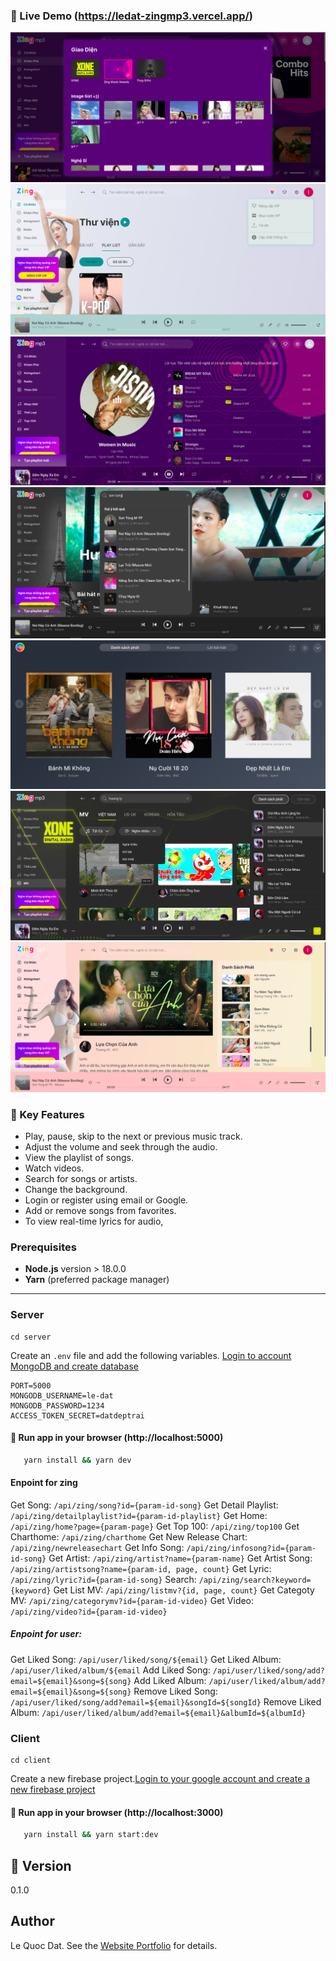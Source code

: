 ### 🚀 Live Demo (https://ledat-zingmp3.vercel.app/)

![ZingMp3 screenshot](https://raw.githubusercontent.com/le-dat/zingmp3/master/static/screenshot1.png)
![ZingMp3 screenshot](https://raw.githubusercontent.com/le-dat/zingmp3/master/static/screenshot2.png)
![ZingMp3 screenshot](https://raw.githubusercontent.com/le-dat/zingmp3/master/static/screenshot3.png)
![ZingMp3 screenshot](https://raw.githubusercontent.com/le-dat/zingmp3/master/static/screenshot4.png)
![ZingMp3 screenshot](https://raw.githubusercontent.com/le-dat/zingmp3/master/static/screenshot5.png)
![ZingMp3 screenshot](https://raw.githubusercontent.com/le-dat/zingmp3/master/static/screenshot6.png)
![ZingMp3 screenshot](https://raw.githubusercontent.com/le-dat/zingmp3/master/static/screenshot7.png)



### 🔑 Key Features

- Play, pause, skip to the next or previous music track.
- Adjust the volume and seek through the audio.
- View the playlist of songs.
- Watch videos.
- Search for songs or artists.
- Change the background.
- Login or register using email or Google.
- Add or remove songs from favorites.
- To view real-time lyrics for audio,
### Prerequisites

- **Node.js** version > 18.0.0
- **Yarn** (preferred package manager)

---
### Server

```
cd server
```

Create an `.env` file and add the following variables.
[Login to account MongoDB and create database](https://www.mongodb.com/)

```
PORT=5000
MONGODB_USERNAME=le-dat
MONGODB_PASSWORD=1234
ACCESS_TOKEN_SECRET=datdeptrai
```

#### 🏁 Run app in your browser (http://localhost:5000)

```bash
   yarn install && yarn dev
```

#### Enpoint for zing

Get Song: `/api/zing/song?id={param-id-song}`
Get Detail Playlist: `/api/zing/detailplaylist?id={param-id-playlist}`
Get Home: `/api/zing/home?page={param-page}`
Get Top 100: `/api/zing/top100`
Get Charthome: `/api/zing/charthome`
Get New Release Chart: `/api/zing/newreleasechart`
Get Info Song: `/api/zing/infosong?id={param-id-song}`
Get Artist: `/api/zing/artist?name={param-name}`
Get Artist Song: `/api/zing/artistsong?name={param-id, page, count}`
Get Lyric: `/api/zing/lyric?id={param-id-song}`
Search: `/api/zing/search?keyword={keyword}`
Get List MV: `/api/zing/listmv?{id, page, count}`
Get Categoty MV: `/api/zing/categorymv?id={param-id-video}`
Get Video: `/api/zing/video?id={param-id-video}`

##### Enpoint for user:

Get Liked Song: `/api/user/liked/song/${email}`
Get Liked Album: `/api/user/liked/album/${email`
Add Liked Song: `/api/user/liked/song/add?email=${email}&song=${song}`
Add Liked Album: `/api/user/liked/album/add?email=${email}&song=${song}`
Remove Liked Song: `/api/user/liked/song/add?email=${email}&songId=${songId}`
Remove Liked Album: `/api/user/liked/album/add?email=${email}&albumId=${albumId}`

### Client

```
cd client

```

Create a new firebase project.[Login to your google account and create a new firebase project](https://console.firebase.google.com/u/0/)

#### 🏁 Run app in your browser (http://localhost:3000)

```bash
   yarn install && yarn start:dev
```

## 📝 Version

0.1.0

## Author

Le Quoc Dat. See the [Website Portfolio](https://ledat-portfolio.vercel.app/) for details.
